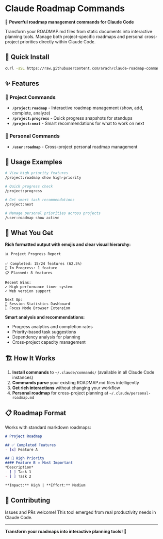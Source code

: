 # Claude Roadmap Commands

🎯 **Powerful roadmap management commands for Claude Code**

Transform your ROADMAP.md files from static documents into interactive planning tools. Manage both project-specific roadmaps and personal cross-project priorities directly within Claude Code.

## 🚀 Quick Install

```bash
curl -sSL https://raw.githubusercontent.com/arach/claude-roadmap-commands/main/install.sh | bash
```

## ✨ Features

### 📁 **Project Commands** 
- **`/project:roadmap`** - Interactive roadmap management (show, add, complete, analyze)
- **`/project:progress`** - Quick progress snapshots for standups
- **`/project:next`** - Smart recommendations for what to work on next

### 👤 **Personal Commands**
- **`/user:roadmap`** - Cross-project personal roadmap management

## 📖 Usage Examples

```bash
# View high priority features
/project:roadmap show high-priority

# Quick progress check  
/project:progress

# Get smart task recommendations
/project:next

# Manage personal priorities across projects
/user:roadmap show active
```

## 🎯 What You Get

**Rich formatted output with emojis and clear visual hierarchy:**

```
📊 Project Progress Report

✅ Completed: 15/24 features (62.5%)
🚧 In Progress: 1 feature  
📋 Planned: 8 features

Recent Wins:
✓ High-performance timer system
✓ Web version support

Next Up:
🎯 Session Statistics Dashboard
🌟 Focus Mode Browser Extension
```

**Smart analysis and recommendations:**
- Progress analytics and completion rates
- Priority-based task suggestions  
- Dependency analysis for planning
- Cross-project capacity management

## 🏗️ How It Works

1. **Install commands** to `~/.claude/commands/` (available in all Claude Code instances)
2. **Commands parse** your existing ROADMAP.md files intelligently  
3. **Get rich interactions** without changing your workflow
4. **Personal roadmap** for cross-project planning at `~/.claude/personal-roadmap.md`

## 📋 Roadmap Format

Works with standard markdown roadmaps:

```markdown
# Project Roadmap

## ✅ Completed Features
- [x] Feature A

## 🎯 High Priority  
#### Feature B ⭐ Most Important
*Description*
- [ ] Task 1
- [ ] Task 2

**Impact:** High | **Effort:** Medium
```

## 🤝 Contributing

Issues and PRs welcome! This tool emerged from real productivity needs in Claude Code.

---

**Transform your roadmaps into interactive planning tools!** 🚀